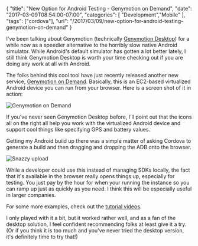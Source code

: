 
{
	"title": "New Option for Android Testing - Genymotion on Demand",
	"date": "2017-03-09T08:54:00-07:00",
	"categories": [
		"Development","Mobile"
	],
	"tags": ["cordova"],
	"url": "/2017/03/09/new-option-for-android-testing-genymotion-on-demand"
}

I've been talking about Genymotion (technically [Genymotion Desktop](https://www.genymotion.com/desktop/)) for a while now as a speedier alternative to the horribly slow native Android simulator. While Android's default simulator has gotten a lot better lately, I still think Genymotion Desktop is worth your time checking out if you are doing any work at all with Android. 

The folks behind this cool tool have just recently released another new service, [Genymotion on Demand](https://www.genymotion.com/on-demand/). Basically, this is an EC2-based virtualized Android device you can run from your browser. Here is a screen shot of it in action:

![Genymotion on Demand](https://static.raymondcamden.com/images/2017/3/geny1.png)

If you've never seen Genymotion Desktop before, I'll point out that the icons all on the right all help you work with the virtualized Android device and support cool things like specifying GPS and battery values. 

Getting my Android build up there was a simple matter of asking Cordova to generate a build and then dragging and dropping the ADB onto the browser. 

![Snazzy upload](https://static.raymondcamden.com/images/2017/3/geny2.png)

While a developer could use this instead of managing SDKs locally, the fact that it's available in the browser really opens things up, especially for testing. You just pay by the hour for when your running the instance so you can ramp up just as quickly as you need. I think this will be especially useful in larger companies. 

For some more examples, check out the [tutorial videos](https://www.genymotion.com/help/on-demand/tutorial/).

I only played with it a bit, but it worked rather well, and as a fan of the desktop solution, I feel confident recommending folks at least give it a try. (Or if you think it is too much and you've never tried the desktop version, it's definitely time to try that!)
